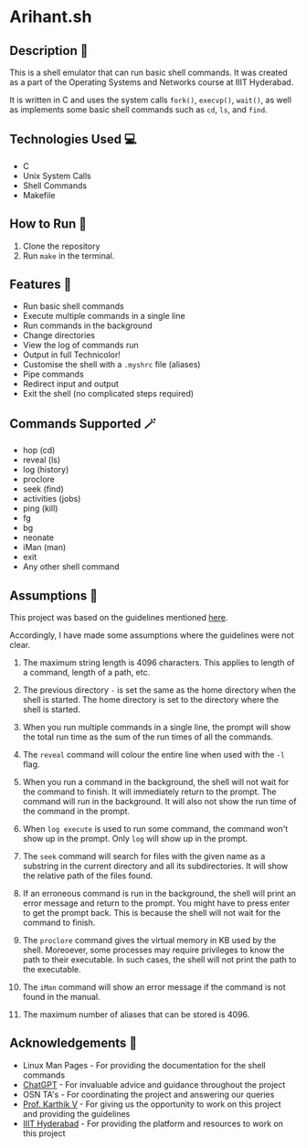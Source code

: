 # Arihant.sh

## Description 📃
This is a shell emulator that can run basic shell commands.
It was created as a part of the Operating Systems and Networks course at IIIT Hyderabad.

It is written in C and uses the system calls `fork()`, `execvp()`, `wait()`, as well as implements some basic shell commands such as `cd`, `ls`, and `find`.

## Technologies Used 💻
- C
- Unix System Calls
- Shell Commands
- Makefile

## How to Run 🚀
1. Clone the repository
2. Run `make` in the terminal.

## Features 🌟
- Run basic shell commands
- Execute multiple commands in a single line
- Run commands in the background
- Change directories
- View the log of commands run
- Output in full Technicolor!
- Customise the shell with a `.myshrc` file (aliases)
- Pipe commands
- Redirect input and output
- Exit the shell (no complicated steps required)

## Commands Supported 🪄
- hop (cd)
- reveal (ls)
- log (history)
- proclore
- seek (find)
- activities (jobs)
- ping (kill)
- fg
- bg
- neonate
- iMan (man)
- exit
- Any other shell command

## Assumptions 🤔
This project was based on the guidelines mentioned [here](https://web.archive.org/web/20240906104046/https://karthikv1392.github.io/cs3301_osn/mini-projects/mp1).

Accordingly, I have made some assumptions where the guidelines were not clear.

1. The maximum string length is 4096 characters. This applies to length of a command, length of a path, etc.

2. The previous directory `-` is set the same as the home directory when the shell is started. The home directory is set to the directory where the shell is started.

3. When you run multiple commands in a single line, the prompt will show the total run time as the sum of the run times of all the commands.

4. The `reveal` command will colour the entire line when used with the `-l` flag.

5. When you run a command in the background, the shell will not wait for the command to finish. It will immediately return to the prompt. The command will run in the background. It will also not show the run time of the command in the prompt.

6. When `log execute` is used to run some command, the command won't show up in the prompt. Only `log` will show up in the prompt.

7. The `seek` command will search for files with the given name as a substring in the current directory and all its subdirectories. It will show the relative path of the files found.

8. If an erroneous command is run in the background, the shell will print an error message and return to the prompt. You might have to press enter to get the prompt back. This is because the shell will not wait for the command to finish.

9. The `proclore` command gives the virtual memory in KB used by the shell. Moreoever, some processes may require privileges to know the path to their executable. In such cases, the shell will not print the path to the executable.

10. The `iMan` command will show an error message if the command is not found in the manual.

11. The maximum number of aliases that can be stored is 4096.


## Acknowledgements 🙏
- Linux Man Pages - For providing the documentation for the shell commands
- [ChatGPT](https://chatgpt.com/share/b05ce87c-db03-4303-8503-bebc830d9a8e) - For invaluable advice and guidance throughout the project
- OSN TA's - For coordinating the project and answering our queries
- [Prof. Karthik V](https://karthikv1392.github.io) - For giving us the opportunity to work on this project and providing the guidelines
- [IIIT Hyderabad](https://www.iiit.ac.in/) - For providing the platform and resources to work on this project